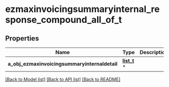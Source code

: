 # ezmaxinvoicingsummaryinternal_response_compound_all_of_t

## Properties
Name | Type | Description | Notes
------------ | ------------- | ------------- | -------------
**a_obj_ezmaxinvoicingsummaryinternaldetail** | [**list_t**](ezmaxinvoicingsummaryinternaldetail_response_compound.md) \* |  | 

[[Back to Model list]](../README.md#documentation-for-models) [[Back to API list]](../README.md#documentation-for-api-endpoints) [[Back to README]](../README.md)


